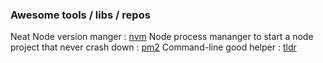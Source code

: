 ### Awesome tools / libs / repos
Neat Node version manger : [nvm](https://github.com/creationix/nvm)
Node process mananger to start a node project that never crash down : [pm2](https://github.com/Unitech/pm2)
Command-line good helper : [tldr](https:https://github.com/tldr-pages/tldr)

